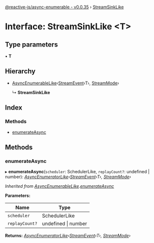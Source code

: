 [@reactive-js/async-enumerable - v0.0.35](../README.md) › [StreamSinkLike](streamsinklike.md)

# Interface: StreamSinkLike <**T**>

## Type parameters

▪ **T**

## Hierarchy

* [AsyncEnumerableLike](asyncenumerablelike.md)‹[StreamEvent](../README.md#streamevent)‹T›, [StreamMode](../enums/streammode.md)›

  ↳ **StreamSinkLike**

## Index

### Methods

* [enumerateAsync](streamsinklike.md#enumerateasync)

## Methods

###  enumerateAsync

▸ **enumerateAsync**(`scheduler`: SchedulerLike, `replayCount?`: undefined | number): *[AsyncEnumeratorLike](asyncenumeratorlike.md)‹[StreamEvent](../README.md#streamevent)‹T›, [StreamMode](../enums/streammode.md)›*

*Inherited from [AsyncEnumerableLike](asyncenumerablelike.md).[enumerateAsync](asyncenumerablelike.md#enumerateasync)*

**Parameters:**

Name | Type |
------ | ------ |
`scheduler` | SchedulerLike |
`replayCount?` | undefined &#124; number |

**Returns:** *[AsyncEnumeratorLike](asyncenumeratorlike.md)‹[StreamEvent](../README.md#streamevent)‹T›, [StreamMode](../enums/streammode.md)›*
